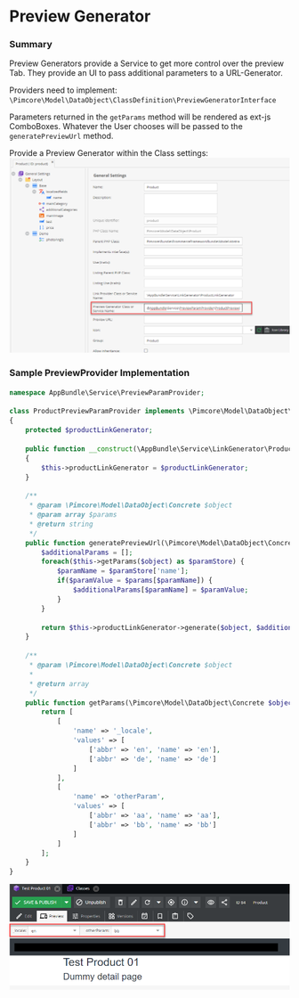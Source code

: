 # Preview Generator

### Summary
Preview Generators provide a Service to get more control over the preview Tab. They provide an UI to pass additional parameters to a URL-Generator.

Providers need to implement: `\Pimcore\Model\DataObject\ClassDefinition\PreviewGeneratorInterface`

Parameters returned in the `getParams` method will be rendered as ext-js ComboBoxes. Whatever the User chooses will be passed to the `generatePreviewUrl` method.


Provide a Preview Generator within the Class settings:
![Preview Generator Setup](../../../img/preview_generator_1.png)


### Sample PreviewProvider Implementation
```php
namespace AppBundle\Service\PreviewParamProvider;

class ProductPreviewParamProvider implements \Pimcore\Model\DataObject\ClassDefinition\PreviewGeneratorInterface
{
    protected $productLinkGenerator;

    public function __construct(\AppBundle\Service\LinkGenerator\ProductLinkGenerator $productLinkGenerator)
    {
        $this->productLinkGenerator = $productLinkGenerator;
    }

    /**
     * @param \Pimcore\Model\DataObject\Concrete $object
     * @param array $params
     * @return string
     */
    public function generatePreviewUrl(\Pimcore\Model\DataObject\Concrete $object, array $params): string {
        $additionalParams = [];
        foreach($this->getParams($object) as $paramStore) {
            $paramName = $paramStore['name'];
            if($paramValue = $params[$paramName]) {
                $additionalParams[$paramName] = $paramValue;
            }
        }

        return $this->productLinkGenerator->generate($object, $additionalParams);
    }

    /**
     * @param \Pimcore\Model\DataObject\Concrete $object
     * 
     * @return array
     */
    public function getParams(\Pimcore\Model\DataObject\Concrete $object): array {
        return [
            [
                'name' => '_locale',
                'values' => [
                    ['abbr' => 'en', 'name' => 'en'],
                    ['abbr' => 'de', 'name' => 'de']
                ]
            ],
            [
                'name' => 'otherParam',
                'values' => [
                    ['abbr' => 'aa', 'name' => 'aa'],
                    ['abbr' => 'bb', 'name' => 'bb']
                ]
            ]
        ];
    }
}
```
![Preview Generator Example UI](../../../img/preview_generator_2.png)
